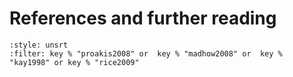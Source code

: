 # References and further reading
```{bibliography} 
:style: unsrt
:filter: key % "proakis2008" or  key % "madhow2008" or  key % "kay1998" or key % "rice2009" 
```
